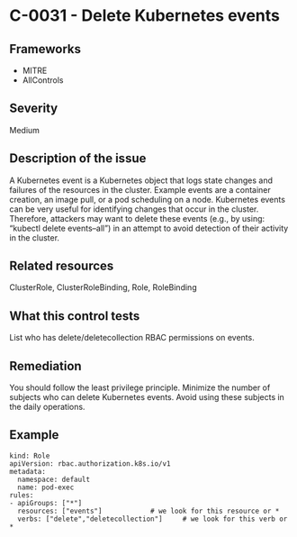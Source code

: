 # C-0031 - Delete Kubernetes events

## Frameworks
* MITRE
* AllControls
 
## Severity
Medium

## Description of the issue
A Kubernetes event is a Kubernetes object that logs state changes and failures of the resources in the cluster. Example events are a container creation, an image pull, or a pod scheduling on a node. Kubernetes events can be very useful for identifying changes that occur in the cluster. Therefore, attackers may want to delete these events (e.g., by using: “kubectl delete events–all”) in an attempt to avoid detection of their activity in the cluster.
 
## Related resources
ClusterRole, ClusterRoleBinding, Role, RoleBinding
 
## What this control tests 
List who has delete/deletecollection RBAC permissions on events.
 
## Remediation
You should follow the least privilege principle. Minimize the number of subjects who can delete Kubernetes events. Avoid using these subjects in the daily operations.
 
## Example
```
kind: Role
apiVersion: rbac.authorization.k8s.io/v1
metadata:
  namespace: default
  name: pod-exec
rules:
- apiGroups: ["*"]
  resources: ["events"]  		   # we look for this resource or *
  verbs: ["delete","deletecollection"]	   # we look for this verb or * 	
```
